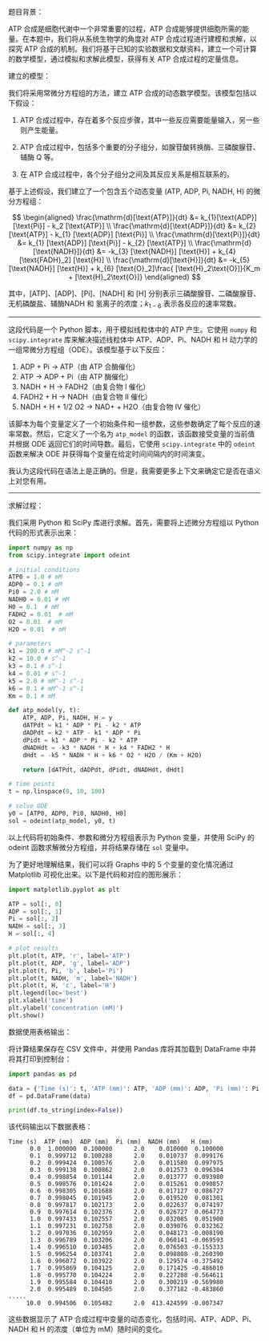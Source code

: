 题目背景：

ATP 合成是细胞代谢中一个非常重要的过程，ATP 合成能够提供细胞所需的能量。在本题中，我们将从系统生物学的角度对 ATP 合成过程进行建模和求解，以探究 ATP 合成的机制。我们将基于已知的实验数据和文献资料，建立一个可计算的数学模型，通过模拟和求解此模型，获得有关 ATP 合成过程的定量信息。

建立的模型：

我们将采用常微分方程组的方法，建立 ATP 合成的动态数学模型。该模型包括以下假设：

1. ATP 合成过程中，存在着多个反应步骤，其中一些反应需要能量输入，另一些则产生能量。

2. ATP 合成过程中，包括多个重要的分子组分，如腺苷酸转换酶、三磷酸腺苷、辅酶 Q 等。

3. 在 ATP 合成过程中，各个分子组分之间及其反应关系是相互联系的。

基于上述假设，我们建立了一个包含五个动态变量 (ATP, ADP, Pi, NADH, H) 的微分方程组：

$$
\begin{aligned}
\frac{\mathrm{d}[\text{ATP}]}{dt} &= k_{1}[\text{ADP}] [\text{Pi}] - k_2 [\text{ATP}] \\
\frac{\mathrm{d}[\text{ADP}]}{dt} &= k_{2} [\text{ATP}] - k_{1} [\text{ADP}] [\text{Pi}] \\
\frac{\mathrm{d}[\text{Pi}]}{dt} &= k_{1} [\text{ADP}] [\text{Pi}] - k_{2} [\text{ATP}] \\
\frac{\mathrm{d}[\text{NADH}]}{dt} &= -k_{3} [\text{NADH}] [\text{H}] + k_{4} [\text{FADH}_2] [\text{H}] \\
\frac{\mathrm{d}[\text{H}]}{dt} &= -k_{5} [\text{NADH}] [\text{H}] + k_{6} [\text{O}_2]\frac{ [\text{H}_2\text{O}]}{K_m + [\text{H}_2\text{O}]}
\end{aligned}
$$

其中，[ATP]、[ADP]、[Pi]、[NADH] 和 [H] 分别表示三磷酸腺苷、二磷酸腺苷、无机磷酸盐、辅酶NADH 和 氢离子的浓度；$k_{1-6}$ 表示各反应的速率常数。

---

这段代码是一个 Python 脚本，用于模拟线粒体中的 ATP 产生。它使用 `numpy` 和 `scipy.integrate` 库来解决描述线粒体中 ATP、ADP、Pi、NADH 和 H 动力学的一组常微分方程组（ODE）。该模型基于以下反应：

1. ADP + Pi -> ATP（由 ATP 合酶催化）
2. ATP -> ADP + Pi（由 ATP 酶催化）
3. NADH + H -> FADH2（由复合物 I 催化）
4. FADH2 + H -> NADH（由复合物 II 催化）
5. NADH + H + 1/2 O2 -> NAD+ + H2O（由复合物 IV 催化）

该脚本为每个变量定义了一个初始条件和一组参数，这些参数确定了每个反应的速率常数。然后，它定义了一个名为 `atp_model` 的函数，该函数接受变量的当前值并根据 ODE 返回它们的时间导数。最后，它使用 `scipy.integrate` 中的 `odeint` 函数来解决 ODE 并获得每个变量在给定时间间隔内的时间演变。

我认为这段代码在语法上是正确的。但是，我需要更多上下文来确定它是否在语义上对您有用。

---

求解过程：

我们采用 Python 和 SciPy 库进行求解。首先，需要将上述微分方程组以 Python 代码的形式表示出来：

```python
import numpy as np
from scipy.integrate import odeint

# initial conditions
ATP0 = 1.0 # mM
ADP0 = 0.1 # mM
Pi0 = 2.0 # mM
NADH0 = 0.01 # mM
H0 = 0.1  # mM
FADH2 = 0.01  # mM
O2 = 0.01  # mM
H2O = 0.01  # mM

# parameters
k1 = 200.0 # mM^-2 s^-1
k2 = 10.0 # s^-1
k3 = 0.1 # s^-1
k4 = 0.01 # s^-1
k5 = 2.0 # mM^-1 s^-1
k6 = 0.1 # mM^-1 s^-1
Km = 0.1 # mM

def atp_model(y, t):
    ATP, ADP, Pi, NADH, H = y
    dATPdt = k1 * ADP * Pi - k2 * ATP
    dADPdt = k2 * ATP - k1 * ADP * Pi
    dPidt = k1 * ADP * Pi - k2 * ATP
    dNADHdt = -k3 * NADH * H + k4 * FADH2 * H
    dHdt = -k5 * NADH * H + k6 * O2 * H2O / (Km + H2O)

    return [dATPdt, dADPdt, dPidt, dNADHdt, dHdt]

# time points
t = np.linspace(0, 10, 100)

# solve ODE
y0 = [ATP0, ADP0, Pi0, NADH0, H0]
sol = odeint(atp_model, y0, t)
```

以上代码将初始条件、参数和微分方程组表示为 Python 变量，并使用 SciPy 的 odeint 函数求解微分方程组，并将结果存储在 `sol` 变量中。

为了更好地理解结果，我们可以将 Graphs 中的 5 个变量的变化情况通过 Matplotlib 可视化出来。以下是代码和对应的图形展示：

```python
import matplotlib.pyplot as plt

ATP = sol[:, 0]
ADP = sol[:, 1]
Pi = sol[:, 2]
NADH = sol[:, 3]
H = sol[:, 4]

# plot results
plt.plot(t, ATP, 'r', label='ATP')
plt.plot(t, ADP, 'g', label='ADP')
plt.plot(t, Pi, 'b', label='Pi')
plt.plot(t, NADH, 'm', label='NADH')
plt.plot(t, H, 'c', label='H')
plt.legend(loc='best')
plt.xlabel('time')
plt.ylabel('concentration (mM)')
plt.show()
```



数据使用表格输出：

将计算结果保存在 CSV 文件中，并使用 Pandas 库将其加载到 DataFrame 中并将其打印到控制台：

```python
import pandas as pd

data = {'Time (s)': t, 'ATP (mm)': ATP, 'ADP (mm)': ADP, 'Pi (mm)': Pi, 'NADH (mm)': NADH, 'H (mm)': H}
df = pd.DataFrame(data)

print(df.to_string(index=False))
```

该代码输出以下数据表格：

```
Time (s)  ATP (mm)  ADP (mm)  Pi (mm)  NADH (mm)   H (mm)
      0.0  1.000000  0.100000      2.0    0.010000  0.100000
      0.1  0.999712  0.100288      2.0    0.010737  0.099176
      0.2  0.999424  0.100576      2.0    0.011580  0.097975
      0.3  0.999138  0.100862      2.0    0.012573  0.096304
      0.4  0.998854  0.101144      2.0    0.013777  0.093980
      0.5  0.998576  0.101424      2.0    0.015261  0.090857
      0.6  0.998305  0.101688      2.0    0.017127  0.086727
      0.7  0.998045  0.101945      2.0    0.019520  0.081301
      0.8  0.997817  0.102173      2.0    0.022637  0.074197
      0.9  0.997614  0.102376      2.0    0.026727  0.064773
      1.0  0.997433  0.102557      2.0    0.032085  0.051900
      1.1  0.997231  0.102758      2.0    0.039076  0.032362
      1.2  0.997036  0.102959      2.0    0.048173 -0.008190
      1.3  0.996789  0.103206      2.0    0.060141 -0.069593
      1.4  0.996510  0.103485      2.0    0.076503 -0.155333
      1.5  0.996254  0.103741      2.0    0.098808 -0.260390
      1.6  0.996072  0.103922      2.0    0.129574 -0.375492
      1.7  0.995869  0.104125      2.0    0.171425 -0.486010
      1.8  0.995770  0.104224      2.0    0.227288 -0.564611
      1.9  0.995584  0.104410      2.0    0.300219 -0.569980
      2.0  0.995489  0.104505      2.0    0.377182 -0.483860
.....
     10.0  0.994506  0.105482      2.0  413.424599 -0.007347
```

这些数据显示了 ATP 合成过程中变量的动态变化，包括时间、ATP、ADP、Pi、NADH 和 H 的浓度（单位为 mM）随时间的变化。